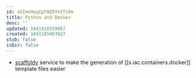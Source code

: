 ```yaml
---
id: aSImnHwgCpYAEDYe5TcDm
title: Python and Docker
desc: ''
updated: 1641416559867
created: 1641105063927
stub: false
isDir: false
---
```


- [scaffoldy](https://scaffoldy.io/) service to make the generation of [[s.iac.containers.docker]] template files easier
